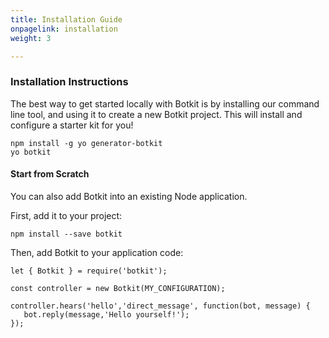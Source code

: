 ```yaml
---
title: Installation Guide
onpagelink: installation
weight: 3

---
```


### **Installation Instructions**

The best way to get started locally with Botkit is by installing our command line tool, and using it to create a new Botkit project. This will install and configure a starter kit for you!

 ```
npm install -g yo generator-botkit
yo botkit
```

#### Start from Scratch

You can also add Botkit into an existing Node application.

First, add it to your project:

 ```
npm install --save botkit
```

Then, add Botkit to your application code:

 ```
let { Botkit } = require('botkit');

const controller = new Botkit(MY_CONFIGURATION);

controller.hears('hello','direct_message', function(bot, message) {
    bot.reply(message,'Hello yourself!');
});
```
